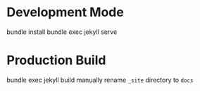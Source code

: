 # Development Mode
bundle install
bundle exec jekyll serve

# Production Build
bundle exec jekyll build
manually rename `_site` directory to `docs`